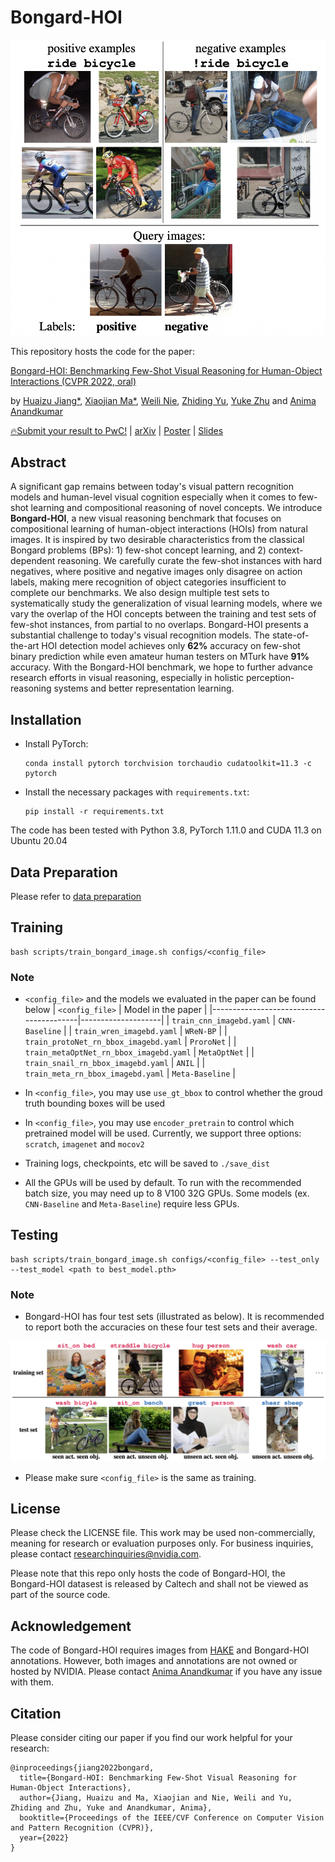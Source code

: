 Bongard-HOI
===
<p align="center"><img width="540" src="./assets/overview.png"></p>

This repository hosts the code for the paper:

[Bongard-HOI: Benchmarking Few-Shot Visual Reasoning for Human-Object Interactions (CVPR 2022, oral)](https://web.cs.ucla.edu/~xm/file/bongardhoi_cvpr22.pdf)

by [Huaizu Jiang*](https://jianghz.me/), [Xiaojian Ma*](http://web.cs.ucla.edu/~xm), [Weili Nie](https://weilinie.github.io/), [Zhiding Yu](https://chrisding.github.io/), [Yuke Zhu](https://www.cs.utexas.edu/~yukez/) and [Anima Anandkumar](http://tensorlab.cms.caltech.edu/users/anima/)

[🔥Submit your result to PwC!](https://paperswithcode.com/dataset/bongard-hoi) | [arXiv](http://arxiv.org/abs/2205.13803) | [Poster](https://web.cs.ucla.edu/~xm/file/bongardhoi_cvpr22_poster.pdf) | [Slides](https://web.cs.ucla.edu/~xm/file/bongardhoi_cvpr22_slides.pdf)

## Abstract

A significant gap remains between today's visual pattern recognition models and human-level visual cognition especially when it comes to few-shot learning and compositional reasoning of novel concepts. We introduce **Bongard-HOI**, a new visual reasoning benchmark that focuses on compositional learning of human-object interactions (HOIs) from natural images. It is inspired by two desirable characteristics from the classical Bongard problems (BPs): 1) few-shot concept learning, and 2) context-dependent reasoning. We carefully curate the few-shot instances with hard negatives, where positive and negative images only disagree on action labels, making mere recognition of object categories insufficient to complete our benchmarks. We also design multiple test sets to systematically study the generalization of visual learning models, where we vary the overlap of the HOI concepts between the training and test sets of few-shot instances, from partial to no overlaps. Bongard-HOI presents a substantial challenge to today's visual recognition models. The state-of-the-art HOI detection model achieves only **62%** accuracy on few-shot binary prediction while even amateur human testers on MTurk have **91%** accuracy. With the Bongard-HOI benchmark, we hope to further advance research efforts in visual reasoning, especially in holistic perception-reasoning systems and better representation learning.

## Installation

- Install PyTorch:
    ```shell
    conda install pytorch torchvision torchaudio cudatoolkit=11.3 -c pytorch
    ```

- Install the necessary packages with `requirements.txt`:
    ```shell
    pip install -r requirements.txt
    ```

The code has been tested with Python 3.8, PyTorch 1.11.0 and CUDA 11.3 on Ubuntu 20.04

##  Data Preparation

Please refer to [data preparation](assets/dataset.md)

## Training

```shell
bash scripts/train_bongard_image.sh configs/<config_file>
```

### Note

- `<config_file>` and the models we evaluated in the paper can be found below
    | `<config_file>`                         | Model in the paper |
    |-----------------------------------------|--------------------|
    | `train_cnn_imagebd.yaml`                | `CNN-Baseline`     |
    | `train_wren_imagebd.yaml`               | `WReN-BP`          |
    | `train_protoNet_rn_bbox_imagebd.yaml`   | `ProroNet`         |
    | `train_metaOptNet_rn_bbox_imagebd.yaml` | `MetaOptNet`       |
    | `train_snail_rn_bbox_imagebd.yaml`      | `ANIL`             |
    | `train_meta_rn_bbox_imagebd.yaml`       | `Meta-Baseline`    |

- In `<config_file>`, you may use `use_gt_bbox` to control whether the groud truth bounding boxes will be used

- In `<config_file>`, you may use `encoder_pretrain` to control which pretrained model will be used. Currently, we support three options: `scratch`, `imagenet` and `mocov2`

- Training logs, checkpoints, etc will be saved to `./save_dist`

- All the GPUs will be used by default. To run with the recommended batch size, you may need up to 8 V100 32G GPUs. Some models (ex. `CNN-Baseline` and `Meta-Baseline`) require less GPUs.

## Testing

```shell
bash scripts/train_bongard_image.sh configs/<config_file> --test_only --test_model <path to best_model.pth>
```

### Note

- Bongard-HOI has four test sets (illustrated as below). It is recommended to report both the accuracies on these four test sets and their average.

<p align="center"><img src="./assets/generalization_test.png"></p>


- Please make sure `<config_file>` is the same as training.

## License

Please check the LICENSE file. This work may be used non-commercially, meaning for research or evaluation purposes only. For business inquiries, please contact researchinquiries@nvidia.com.

Please note that this repo only hosts the code of Bongard-HOI, the Bongard-HOI datasest is released by Caltech and shall not be viewed as part of the source code.

## Acknowledgement

The code of Bongard-HOI requires images from [HAKE](http://hake-mvig.cn/) and Bongard-HOI annotations. However, both images and annotations are not owned or hosted by NVIDIA. Please contact [Anima Anandkumar](mailto:anima@caltech.edu) if you have any issue with them.

## Citation

Please consider citing our paper if you find our work helpful for your research:

```
@inproceedings{jiang2022bongard,
  title={Bongard-HOI: Benchmarking Few-Shot Visual Reasoning for Human-Object Interactions},
  author={Jiang, Huaizu and Ma, Xiaojian and Nie, Weili and Yu, Zhiding and Zhu, Yuke and Anandkumar, Anima},
  booktitle={Proceedings of the IEEE/CVF Conference on Computer Vision and Pattern Recognition (CVPR)},
  year={2022}
}
```
